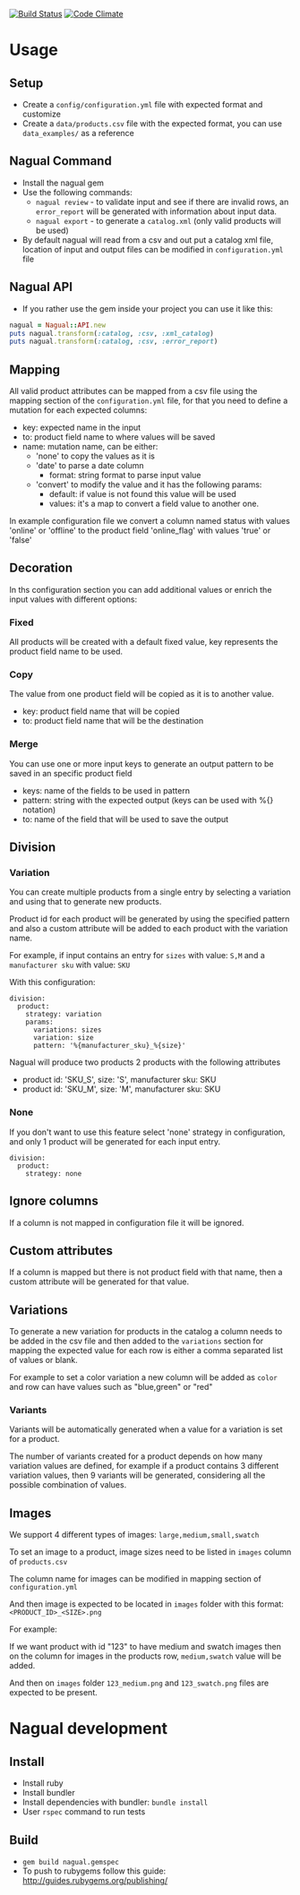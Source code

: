 [![Build Status](https://travis-ci.org/sawyer-effect/nagual.svg?branch=master)](https://travis-ci.org/sawyer-effect/nagual)
[![Code Climate](https://codeclimate.com/github/sawyer-effect/nagual/badges/gpa.svg)](https://codeclimate.com/github/sawyer-effect/nagual)

# Usage

## Setup

* Create a `config/configuration.yml` file with expected format and customize
* Create a `data/products.csv` file with the expected format, you can use
`data_examples/` as a reference

## Nagual Command

* Install the nagual gem
* Use the following commands:
    * `nagual review` - to validate input and see if there are invalid rows, an `error_report`
        will be generated with information about input data.
    * `nagual export` - to generate a `catalog.xml` (only valid products will be used)
* By default nagual will read from a csv and out put a catalog xml file, location of
    input and output files can be modified in `configuration.yml` file

## Nagual API

* If you rather use the gem inside your project you can use it like this:

```ruby
nagual = Nagual::API.new
puts nagual.transform(:catalog, :csv, :xml_catalog)
puts nagual.transform(:catalog, :csv, :error_report)
```

## Mapping

All valid product attributes can be mapped from a csv file using the
mapping section of the `configuration.yml` file, for that you need to
define a mutation for each expected columns:

* key: expected name in the input
* to: product field name to where values will be saved
* name: mutation name, can be either:
    * 'none' to copy the values as it is
    * 'date' to parse a date column
      * format: string format to parse input value
    * 'convert' to modify the value and it has the following params:
        * default: if value is not found this value will be used
        * values: it's a map to convert a field value to another one.

In example configuration file we convert a column named status with values
'online' or 'offline' to the product field 'online_flag' with values 'true'
or 'false'

## Decoration

In ths configuration section you can add additional values or enrich the input
values with different options:

### Fixed

All products will be created with a default fixed value, key represents
the product field name to be used.

### Copy

The value from one product field will be copied as it is to another value.

* key: product field name that will be copied
* to: product field name that will be the destination

### Merge

You can use one or more input keys to generate an output pattern to be
saved in an specific product field

* keys: name of the fields to be used in pattern
* pattern: string with the expected output (keys can be used with %{} notation)
* to: name of the field that will be used to save the output

## Division

### Variation

You can create multiple products from a single entry by selecting a
variation and using that to generate new products.

Product id for each product will be generated by using the specified pattern
and also a custom attribute will be added to each product with the variation
name.

For example, if input contains an entry for `sizes` with value: `S,M` and
a `manufacturer sku` with value: `SKU`

With this configuration:

```
division:
  product:
    strategy: variation
    params:
      variations: sizes
      variation: size
      pattern: '%{manufacturer_sku}_%{size}'
```

Nagual will produce two products 2 products with the following attributes

* product id: 'SKU_S', size: 'S', manufacturer sku: SKU
* product id: 'SKU_M', size: 'M', manufacturer sku: SKU

### None

If you don't want to use this feature select 'none' strategy in configuration,
and only 1 product will be generated for each input entry.

```
division:
  product:
    strategy: none
```

## Ignore columns

If a column is not mapped in configuration file it will be ignored.

## Custom attributes

If a column is mapped but there is not product field with that name,
then a custom attribute will be generated for that value.

## Variations

To generate a new variation for products in the catalog a column needs to be
added in the csv file and then added to the `variations` section for mapping
the expected value for each row is either a comma separated list of values
or blank.

For example to set a color variation a new column will be added as
`color` and row can have values such as "blue,green" or "red"

### Variants

Variants will be automatically generated when a value for a variation is set
for a product.

The number of variants created for a product depends on how many variation
values are defined, for example if a product contains 3 different variation
values, then 9 variants will be generated, considering all the possible
combination of values.

## Images

We support 4 different types of images: `large,medium,small,swatch`

To set an image to a product, image sizes need to be listed in `images`
column of `products.csv`

The column name for images can be modified in mapping section of `configuration.yml`

And then image is expected to be located in `images` folder with this format:
`<PRODUCT_ID>_<SIZE>.png`

For example:

If we want product with id "123" to have medium and swatch images then on the
column for images in the products row, `medium,swatch` value will be added.

And then on `images` folder `123_medium.png` and `123_swatch.png` files
are expected to be present.

# Nagual development

## Install

* Install ruby
* Install bundler
* Install dependencies with bundler: `bundle install`
* User `rspec` command to run tests

## Build

* `gem build nagual.gemspec`
* To push to rubygems follow this guide: http://guides.rubygems.org/publishing/

